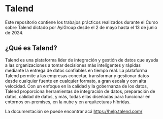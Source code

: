 # Talend

Este repositorio contiene los trabajos prácticos realizados durante el Curso sobre Talend dictado por AyiGroup desde el 2 de mayo hasta el 13 de junio de 2024.

## ¿Qué es Talend?

Talend es una plataforma líder de integración y gestión de datos que ayuda a las organizaciones a tomar decisiones más inteligentes y rápidas mediante la entrega de datos confiables en tiempo real. La plataforma Talend permite a las empresas conectar, transformar y gestionar datos desde cualquier fuente en cualquier formato, a gran escala y con alta velocidad. Con un enfoque en la calidad y la gobernanza de los datos, Talend proporciona herramientas de integración de datos, preparación de datos, calidad de datos, y más, todas ellas diseñadas para funcionar en entornos on-premises, en la nube y en arquitecturas híbridas.

La documentación se puede encontrar acá https://help.talend.com/
